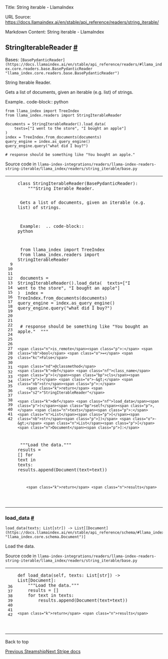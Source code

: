 Title: String iterable - LlamaIndex

URL Source: https://docs.llamaindex.ai/en/stable/api_reference/readers/string_iterable/

Markdown Content:
String iterable - LlamaIndex


StringIterableReader [#](https://docs.llamaindex.ai/en/stable/api_reference/readers/string_iterable/#llama_index.readers.string_iterable.StringIterableReader "Permanent link")
-------------------------------------------------------------------------------------------------------------------------------------------------------------------------------

Bases: `[BasePydanticReader](https://docs.llamaindex.ai/en/stable/api_reference/readers/#llama_index.core.readers.base.BasePydanticReader "llama_index.core.readers.base.BasePydanticReader")`

String Iterable Reader.

Gets a list of documents, given an iterable (e.g. list) of strings.

Example.. code-block:: python

```
from llama_index import TreeIndex
from llama_index.readers import StringIterableReader

documents = StringIterableReader().load_data(
    texts=["I went to the store", "I bought an apple"]
)
index = TreeIndex.from_documents(documents)
query_engine = index.as_query_engine()
query_engine.query("what did I buy?")

# response should be something like "You bought an apple."
```
Source code in `llama-index-integrations/readers/llama-index-readers-string-iterable/llama_index/readers/string_iterable/base.py`

<table class="highlighttable"><tbody><tr><td class="linenos"><div class="linenodiv"><pre><span></span><span class="normal"> 9</span>
<span class="normal">10</span>
<span class="normal">11</span>
<span class="normal">12</span>
<span class="normal">13</span>
<span class="normal">14</span>
<span class="normal">15</span>
<span class="normal">16</span>
<span class="normal">17</span>
<span class="normal">18</span>
<span class="normal">19</span>
<span class="normal">20</span>
<span class="normal">21</span>
<span class="normal">22</span>
<span class="normal">23</span>
<span class="normal">24</span>
<span class="normal">25</span>
<span class="normal">26</span>
<span class="normal">27</span>
<span class="normal">28</span>
<span class="normal">29</span>
<span class="normal">30</span>
<span class="normal">31</span>
<span class="normal">32</span>
<span class="normal">33</span>
<span class="normal">34</span>
<span class="normal">35</span>
<span class="normal">36</span>
<span class="normal">37</span>
<span class="normal">38</span>
<span class="normal">39</span>
<span class="normal">40</span>
<span class="normal">41</span>
<span class="normal">42</span></pre></div></td><td class="code"><div><pre><span></span><code><span class="k">class</span> <span class="nc">StringIterableReader</span><span class="p">(</span><span class="n">BasePydanticReader</span><span class="p">):</span>
<span class="w">    </span><span class="sd">"""String Iterable Reader.</span>

<span class="sd">    Gets a list of documents, given an iterable (e.g. list) of strings.</span>

<span class="sd">    Example:</span>
<span class="sd">        .. code-block:: python</span>

<span class="sd">            from llama_index import TreeIndex</span>
<span class="sd">            from llama_index.readers import StringIterableReader</span>

<span class="sd">            documents = StringIterableReader().load_data(</span>
<span class="sd">                texts=["I went to the store", "I bought an apple"]</span>
<span class="sd">            )</span>
<span class="sd">            index = TreeIndex.from_documents(documents)</span>
<span class="sd">            query_engine = index.as_query_engine()</span>
<span class="sd">            query_engine.query("what did I buy?")</span>

<span class="sd">            # response should be something like "You bought an apple."</span>
<span class="sd">    """</span>

    <span class="n">is_remote</span><span class="p">:</span> <span class="nb">bool</span> <span class="o">=</span> <span class="kc">False</span>

    <span class="nd">@classmethod</span>
    <span class="k">def</span> <span class="nf">class_name</span><span class="p">(</span><span class="bp">cls</span><span class="p">)</span> <span class="o">-&gt;</span> <span class="nb">str</span><span class="p">:</span>
        <span class="k">return</span> <span class="s2">"StringIterableReader"</span>

    <span class="k">def</span> <span class="nf">load_data</span><span class="p">(</span><span class="bp">self</span><span class="p">,</span> <span class="n">texts</span><span class="p">:</span> <span class="n">List</span><span class="p">[</span><span class="nb">str</span><span class="p">])</span> <span class="o">-&gt;</span> <span class="n">List</span><span class="p">[</span><span class="n">Document</span><span class="p">]:</span>
<span class="w">        </span><span class="sd">"""Load the data."""</span>
        <span class="n">results</span> <span class="o">=</span> <span class="p">[]</span>
        <span class="k">for</span> <span class="n">text</span> <span class="ow">in</span> <span class="n">texts</span><span class="p">:</span>
            <span class="n">results</span><span class="o">.</span><span class="n">append</span><span class="p">(</span><span class="n">Document</span><span class="p">(</span><span class="n">text</span><span class="o">=</span><span class="n">text</span><span class="p">))</span>

        <span class="k">return</span> <span class="n">results</span>
</code></pre></div></td></tr></tbody></table>

### load\_data [#](https://docs.llamaindex.ai/en/stable/api_reference/readers/string_iterable/#llama_index.readers.string_iterable.StringIterableReader.load_data "Permanent link")

```
load_data(texts: List[str]) -> List[[Document](https://docs.llamaindex.ai/en/stable/api_reference/schema/#llama_index.core.schema.Document "llama_index.core.schema.Document")]
```

Load the data.

Source code in `llama-index-integrations/readers/llama-index-readers-string-iterable/llama_index/readers/string_iterable/base.py`

<table class="highlighttable"><tbody><tr><td class="linenos"><div class="linenodiv"><pre><span></span><span class="normal">36</span>
<span class="normal">37</span>
<span class="normal">38</span>
<span class="normal">39</span>
<span class="normal">40</span>
<span class="normal">41</span>
<span class="normal">42</span></pre></div></td><td class="code"><div><pre><span></span><code><span class="k">def</span> <span class="nf">load_data</span><span class="p">(</span><span class="bp">self</span><span class="p">,</span> <span class="n">texts</span><span class="p">:</span> <span class="n">List</span><span class="p">[</span><span class="nb">str</span><span class="p">])</span> <span class="o">-&gt;</span> <span class="n">List</span><span class="p">[</span><span class="n">Document</span><span class="p">]:</span>
<span class="w">    </span><span class="sd">"""Load the data."""</span>
    <span class="n">results</span> <span class="o">=</span> <span class="p">[]</span>
    <span class="k">for</span> <span class="n">text</span> <span class="ow">in</span> <span class="n">texts</span><span class="p">:</span>
        <span class="n">results</span><span class="o">.</span><span class="n">append</span><span class="p">(</span><span class="n">Document</span><span class="p">(</span><span class="n">text</span><span class="o">=</span><span class="n">text</span><span class="p">))</span>

    <span class="k">return</span> <span class="n">results</span>
</code></pre></div></td></tr></tbody></table>

Back to top

[Previous Steamship](https://docs.llamaindex.ai/en/stable/api_reference/readers/steamship/)[Next Stripe docs](https://docs.llamaindex.ai/en/stable/api_reference/readers/stripe_docs/)

